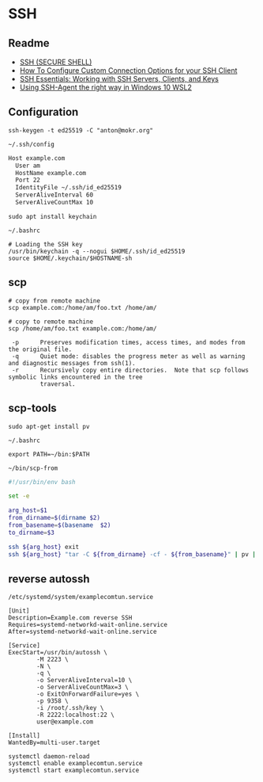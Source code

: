 # SSH

## Readme

- [SSH (SECURE SHELL)](https://www.ssh.com/ssh/)
- [How To Configure Custom Connection Options for your SSH Client](https://www.digitalocean.com/community/tutorials/how-to-configure-custom-connection-options-for-your-ssh-client)
- [SSH Essentials: Working with SSH Servers, Clients, and Keys](https://www.digitalocean.com/community/tutorials/ssh-essentials-working-with-ssh-servers-clients-and-keys)
- [Using SSH-Agent the right way in Windows 10 WSL2](https://esc.sh/blog/ssh-agent-windows10-wsl2/)

## Configuration

```
ssh-keygen -t ed25519 -C "anton@mokr.org"
```


`~/.ssh/config`

```bash
Host example.com
  User am
  HostName example.com
  Port 22
  IdentityFile ~/.ssh/id_ed25519
  ServerAliveInterval 60
  ServerAliveCountMax 10
```

```
sudo apt install keychain
```

`~/.bashrc`
```
# Loading the SSH key
/usr/bin/keychain -q --nogui $HOME/.ssh/id_ed25519
source $HOME/.keychain/$HOSTNAME-sh
```


## scp

```
# copy from remote machine
scp example.com:/home/am/foo.txt /home/am/

# copy to remote machine
scp /home/am/foo.txt example.com:/home/am/
```

```
 -p      Preserves modification times, access times, and modes from the original file.
 -q      Quiet mode: disables the progress meter as well as warning and diagnostic messages from ssh(1).
 -r      Recursively copy entire directories.  Note that scp follows symbolic links encountered in the tree
         traversal.
```

## scp-tools

```
sudo apt-get install pv
```

`~/.bashrc`
```
export PATH=~/bin:$PATH
```

`~/bin/scp-from`

```bash
#!/usr/bin/env bash

set -e

arg_host=$1
from_dirname=$(dirname $2)
from_basename=$(basename  $2)
to_dirname=$3

ssh ${arg_host} exit
ssh ${arg_host} "tar -C ${from_dirname} -cf - ${from_basename}" | pv | tar -xf - -C ${to_dirname}
```
## reverse autossh

`/etc/systemd/system/examplecomtun.service`

```
[Unit]
Description=Example.com reverse SSH
Requires=systemd-networkd-wait-online.service
After=systemd-networkd-wait-online.service

[Service]
ExecStart=/usr/bin/autossh \
        -M 2223 \
        -N \
        -q \
        -o ServerAliveInterval=10 \
        -o ServerAliveCountMax=3 \
        -o ExitOnForwardFailure=yes \
        -p 9358 \
        -i /root/.ssh/key \
        -R 2222:localhost:22 \
        user@example.com

[Install]
WantedBy=multi-user.target
```

```
systemctl daemon-reload
systemctl enable examplecomtun.service
systemctl start examplecomtun.service
```

